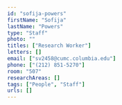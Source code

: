 ```yaml
---
id: "sofija-powers"
firstName: "Sofija"
lastName: "Powers"
type: "Staff"
photo: ""
titles: ["Research Worker"]
letters: []
email: ["sv2458@cumc.columbia.edu"]
phone: ["(212) 851-5270"]
room: "507"
researchAreas: []
tags: ["People", "Staff"]
urls: []
---
```

